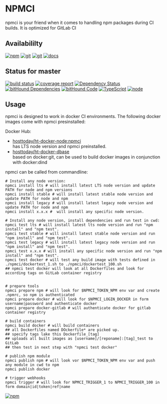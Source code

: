 # NPMCI
npmci is your friend when it comes to handling npm packages during CI builds. It is optimized for GitLab CI

## Availabililty
[![npm](https://push.rocks/assets/repo-button-npm.svg)](https://www.npmjs.com/package/npmci)
[![git](https://push.rocks/assets/repo-button-git.svg)](https://gitlab.com/pushrocks/npmci)
[![git](https://push.rocks/assets/repo-button-mirror.svg)](https://github.com/pushrocks/npmci)
[![docs](https://push.rocks/assets/repo-button-docs.svg)](https://pushrocks.gitlab.io/npmci/docs)

## Status for master
[![build status](https://gitlab.com/pushrocks/npmci/badges/master/build.svg)](https://gitlab.com/pushrocks/npmci/commits/master)
[![coverage report](https://gitlab.com/pushrocks/npmci/badges/master/coverage.svg)](https://gitlab.com/pushrocks/npmci/commits/master)
[![Dependency Status](https://david-dm.org/pushrocks/npmci.svg)](https://david-dm.org/pushrocks/npmci)
[![bitHound Dependencies](https://www.bithound.io/github/pushrocks/npmci/badges/dependencies.svg)](https://www.bithound.io/github/pushrocks/npmci/master/dependencies/npm)
[![bitHound Code](https://www.bithound.io/github/pushrocks/npmci/badges/code.svg)](https://www.bithound.io/github/pushrocks/npmci)
[![TypeScript](https://img.shields.io/badge/TypeScript-2.x-blue.svg)](https://nodejs.org/dist/latest-v6.x/docs/api/)
[![node](https://img.shields.io/badge/node->=%206.x.x-blue.svg)](https://nodejs.org/dist/latest-v6.x/docs/api/)

## Usage
npmci is designed to work in docker CI environments. The following docker images come with npmci presinstalled:

Docker Hub:

* [hosttoday/ht-docker-node:npmci](https://hub.docker.com/r/hosttoday/ht-docker-node/)  
has LTS node version and npmci preinstalled.
* [hosttoday/ht-docker-dbase](https://hub.docker.com/r/hosttoday/ht-docker-dbase/)  
based on docker:git, can be used to build docker images in conjunction with docker:dind

npmci can be called from commandline:
```shell
# Install any node version:
npmci install lts # will install latest LTS node version and update PATH for node and npm versions
npmci install stable # will install latest stable node version and update PATH for node and npm
npmci install legacy # will install latest legacy node version and update PATH for node and npm
npmci install x.x.x #  will install any specific node version.

# Install any node version, install dependencies and run test in cwd:
npmci test lts # will install latest lts node version and run "npm install" and "npm test".
npmci test stable # will install latest stable node version and run "npm install" and "npm test".
npmci test legacy # will install latest legacy node version and run "npm install" and "npm test".
npmci test x.x.x # will install any specific node version and run "npm install" and "npm test".
npmci test docker # will test any build image with tests defined in ./npmci/dockertest_1.sh to ./npmci/dockertest_100.sh
## npmci test docker will look at all Dockerfiles and look for according tags on GitLab container registry


# prepare tools
npmci prepare npm # will look for $NPMCI_TOKEN_NPM env var and create .npmrc, so npm is authenticated
npmci prepare docker # will look for $NPMCI_LOGIN_DOCKER in form username|password and authenticate docker
npmci prepare docker-gitlab # will authenticate docker for gitlab container registry

# build containers
npmci build docker # will build containers
## all Dockerfiles named DOckerfile* are picked up.
## specify tags lake this Dockerfile_[tag]
## uploads all built images as [username]/[reponame]:[tag]_test to GitLab
## then test in next step with "npmci test docker"

# publish npm module
npmci publish npm # will look vor $NPMCI_TOKEN_NPM env var and push any module in cwd to npm
npmci publish docker

# trigger webhooks
npmci trigger # will look for NPMCI_TRIGGER_1 to NPMCI_TRIGGER_100 in form domain|id|token|ref|name  
```

[![npm](https://push.rocks/assets/repo-header.svg)](https://push.rocks)
